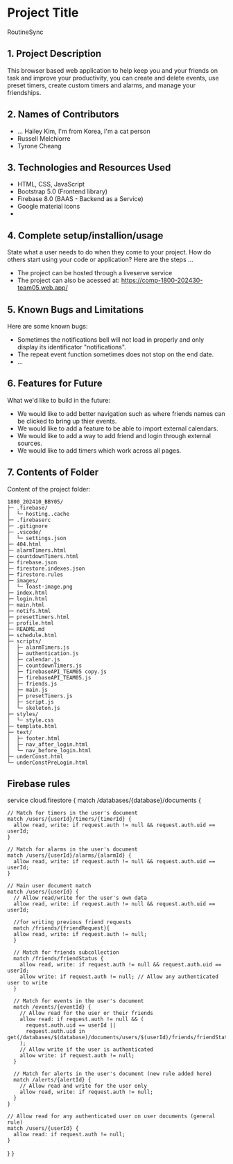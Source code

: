 # Project Title
RoutineSync

## 1. Project Description
This browser based web application to help keep you and your friends on task and improve your productivity, you can create and delete events, use preset timers, create custom timers and alarms, and manage your friendships. 

## 2. Names of Contributors
* ... Hailey Kim, I'm from Korea, I'm a cat person
* Russell Melchiorre
* Tyrone Cheang
	
## 3. Technologies and Resources Used
* HTML, CSS, JavaScript
* Bootstrap 5.0 (Frontend library)
* Firebase 8.0 (BAAS - Backend as a Service)
* Google material icons
* 

## 4. Complete setup/installion/usage
State what a user needs to do when they come to your project.  How do others start using your code or application?
Here are the steps ...
* The project can be hosted through a liveserve service
* The project can also be acessed at: https://comp-1800-202430-team05.web.app/

## 5. Known Bugs and Limitations
Here are some known bugs:
* Sometimes the notifications bell will not load in properly and only display its identificator "notifications".
* The repeat event function sometimes does not stop on the end date.
* ...

## 6. Features for Future
What we'd like to build in the future:
* We would like to add better navigation such as where friends names can be clicked to bring up thier events.
* We would like to add a feature to be able to import external calendars.
* We would like to add a way to add friend and login through external sources.
* We would like to add timers which work across all pages.
	
## 7. Contents of Folder
Content of the project folder:

```
1800_202410_BBY05/
├─ .firebase/
│  └─ hosting..cache
├─ .firebaserc
├─ .gitignore
├─ .vscode/
│  └─ settings.json
├─ 404.html
├─ alarmTimers.html
├─ countdownTimers.html
├─ firebase.json
├─ firestore.indexes.json
├─ firestore.rules
├─ images/
│  └─ Toast-image.png
├─ index.html
├─ login.html
├─ main.html
├─ notifs.html
├─ presetTimers.html
├─ profile.html
├─ README.md
├─ schedule.html
├─ scripts/
│  ├─ alarmTimers.js
│  ├─ authentication.js
│  ├─ calendar.js
│  ├─ countdownTimers.js
│  ├─ firebaseAPI_TEAM05 copy.js
│  ├─ firebaseAPI_TEAM05.js
│  ├─ friends.js
│  ├─ main.js
│  ├─ presetTimers.js
│  ├─ script.js
│  └─ skeleton.js
├─ styles/
│  └─ style.css
├─ template.html
├─ text/
│  ├─ footer.html
│  ├─ nav_after_login.html
│  └─ nav_before_login.html
├─ underConst.html
└─ underConstPreLogin.html
```
        
## Firebase rules

service cloud.firestore {
  match /databases/{database}/documents {

    // Match for timers in the user's document
    match /users/{userId}/timers/{timerId} {
      allow read, write: if request.auth != null && request.auth.uid == userId;
    }

    // Match for alarms in the user's document
    match /users/{userId}/alarms/{alarmId} {
      allow read, write: if request.auth != null && request.auth.uid == userId;
    }

    // Main user document match
    match /users/{userId} {
      // Allow read/write for the user's own data
      allow read, write: if request.auth != null && request.auth.uid == userId;
			
      //for writing previous friend requests
      match /friends/{friendRequest}{
      allow read, write: if request.auth != null;
      }
      
      // Match for friends subcollection
      match /friends/friendStatus {
        allow read, write: if request.auth != null && request.auth.uid == userId;
        allow write: if request.auth != null; // Allow any authenticated user to write
      }

      // Match for events in the user's document
      match /events/{eventId} {
        // Allow read for the user or their friends
        allow read: if request.auth != null && (
          request.auth.uid == userId ||
          request.auth.uid in get(/databases/$(database)/documents/users/$(userId)/friends/friendStatus).data.currentFriends
        );
        // Allow write if the user is authenticated
        allow write: if request.auth != null;
      }

      // Match for alerts in the user's document (new rule added here)
      match /alerts/{alertId} {
        // Allow read and write for the user only
        allow read, write: if request.auth != null;
      }
    }

    // Allow read for any authenticated user on user documents (general rule)
    match /users/{userId} {
      allow read: if request.auth != null;
    }
  }
}



